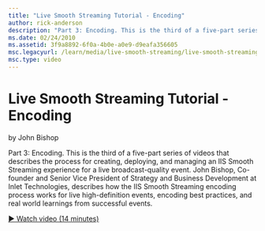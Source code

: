 ```yaml
---
title: "Live Smooth Streaming Tutorial - Encoding"
author: rick-anderson
description: "Part 3: Encoding. This is the third of a five-part series of videos that describes the process for creating, deploying, and managing an IIS Smooth Streaming..."
ms.date: 02/24/2010
ms.assetid: 3f9a8892-6f0a-4b0e-a0e9-d9eafa356605
msc.legacyurl: /learn/media/live-smooth-streaming/live-smooth-streaming-tutorial-encoding
msc.type: video
---
```

Live Smooth Streaming Tutorial - Encoding
====================
by John Bishop

Part 3: Encoding. This is the third of a five-part series of videos that describes the process for creating, deploying, and managing an IIS Smooth Streaming experience for a live broadcast-quality event. John Bishop, Co-founder and Senior Vice President of Strategy and Business Development at Inlet Technologies, describes how the IIS Smooth Streaming encoding process works for live high-definition events, encoding best practices, and real world learnings from successful events.

[&#9654; Watch video (14 minutes)](https://channel9.msdn.com/Blogs/IIS-NET-Site-Videos/live-smooth-streaming-tutorial-encoding)